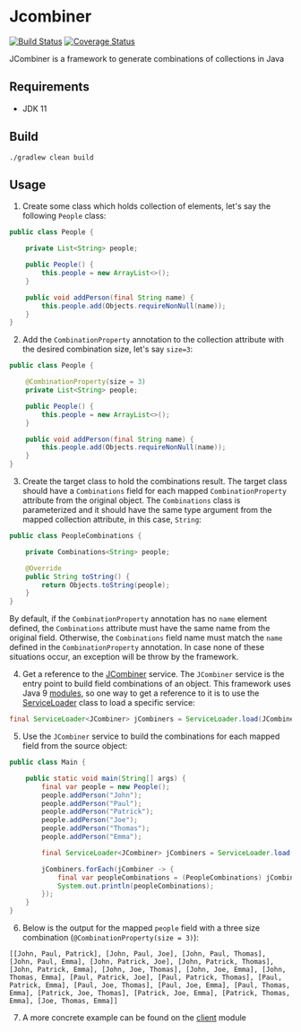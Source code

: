 # Jcombiner

[![Build Status](https://travis-ci.org/rnaufal/jcombiner.svg?branch=master)](https://travis-ci.org/rnaufal/jcombiner)
[![Coverage Status](https://coveralls.io/repos/github/rnaufal/jcombiner/badge.svg?branch=master)](https://coveralls.io/github/rnaufal/jcombiner?branch=master)

JCombiner is a framework to generate combinations of collections in Java

## Requirements

* JDK 11

## Build

```Shell
./gradlew clean build
```
## Usage

1. Create some class which holds collection of elements, let's say the following `People` class:

```java
public class People {

    private List<String> people;

    public People() {
        this.people = new ArrayList<>();
    }

    public void addPerson(final String name) {
        this.people.add(Objects.requireNonNull(name));
    }
}
```
2. Add the `CombinationProperty` annotation to the collection attribute with the desired combination size, let's say `size=3`:

```java
public class People {

    @CombinationProperty(size = 3)
    private List<String> people;

    public People() {
        this.people = new ArrayList<>();
    }

    public void addPerson(final String name) {
        this.people.add(Objects.requireNonNull(name));
    }
}
```

3. Create the target class to hold the combinations result. The target class should have a `Combinations` field for each mapped `CombinationProperty` attribute from the original object. The `Combinations` class is parameterized and it should have the same type argument from the mapped collection attribute, in this case, `String`:

```java
public class PeopleCombinations {

    private Combinations<String> people;

    @Override
    public String toString() {
        return Objects.toString(people);
    }
}
```
By default, if the `CombinationProperty` annotation has no `name` element defined, the `Combinations` attribute must have the same name from the original field. Otherwise, the `Combinations` field name must match the `name` defined in the `CombinationProperty` annotation. In case none of these situations occur, an exception will be throw by the framework.

4. Get a reference to the [JCombiner](https://github.com/rnaufal/jcombiner/blob/master/api/src/main/java/br/com/rnaufal/jcombiner/api/JCombiner.java) service. The `JCombiner` service is the entry point to build field combinations of an object. This framework uses Java 9 [modules](https://www.oracle.com/corporate/features/understanding-java-9-modules.html), so one way to get a reference to it is to use the [ServiceLoader](https://docs.oracle.com/javase/10/docs/api/java/util/ServiceLoader.html) class to load a specific service:

```java
final ServiceLoader<JCombiner> jCombiners = ServiceLoader.load(JCombiner.class);
```

5. Use the `JCombiner` service to build the combinations for each mapped field from the source object:

```java
public class Main {

    public static void main(String[] args) {
        final var people = new People();
        people.addPerson("John");
        people.addPerson("Paul");
        people.addPerson("Patrick");
        people.addPerson("Joe");
        people.addPerson("Thomas");
        people.addPerson("Emma");

        final ServiceLoader<JCombiner> jCombiners = ServiceLoader.load(JCombiner.class);

        jCombiners.forEach(jCombiner -> {
            final var peopleCombinations = (PeopleCombinations) jCombiner.parseCombinations(people, PeopleCombinations.class);
            System.out.println(peopleCombinations);
        });
    }
}
```

6. Below is the output for the mapped `people` field with a three size combination (`@CombinationProperty(size = 3)`):

```[[John, Paul, Patrick], [John, Paul, Joe], [John, Paul, Thomas], [John, Paul, Emma], [John, Patrick, Joe], [John, Patrick, Thomas], [John, Patrick, Emma], [John, Joe, Thomas], [John, Joe, Emma], [John, Thomas, Emma], [Paul, Patrick, Joe], [Paul, Patrick, Thomas], [Paul, Patrick, Emma], [Paul, Joe, Thomas], [Paul, Joe, Emma], [Paul, Thomas, Emma], [Patrick, Joe, Thomas], [Patrick, Joe, Emma], [Patrick, Thomas, Emma], [Joe, Thomas, Emma]]```

7. A more concrete example can be found on the [client](https://github.com/rnaufal/jcombiner/tree/master/client) module
